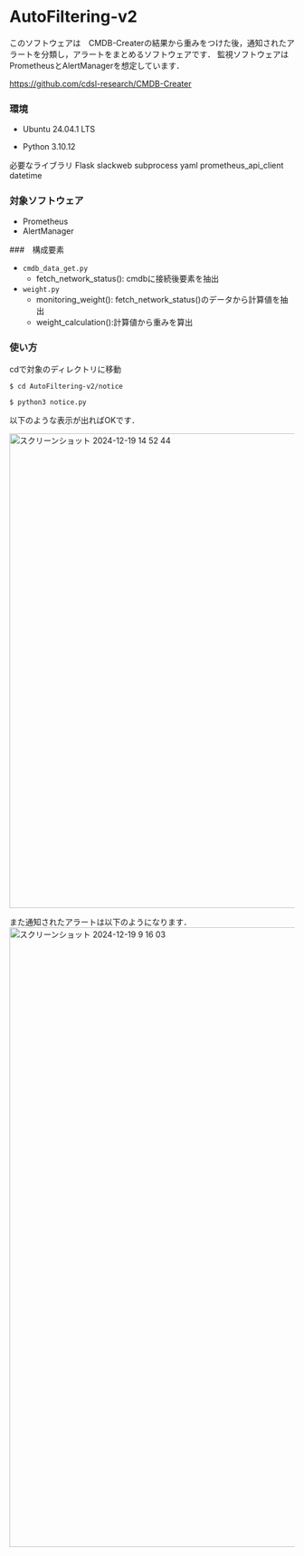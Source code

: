 # AutoFiltering-v2
このソフトウェアは　CMDB-Createrの結果から重みをつけた後，通知されたアラートを分類し，アラートをまとめるソフトウェアです．
監視ソフトウェアはPrometheusとAlertManagerを想定しています．

https://github.com/cdsl-research/CMDB-Creater

### 環境
- Ubuntu 24.04.1 LTS

- Python 3.10.12

必要なライブラリ
Flask
slackweb
subprocess
yaml
prometheus_api_client
datetime


### 対象ソフトウェア

- Prometheus
- AlertManager


###　構成要素

- ```cmdb_data_get.py```
  - fetch_network_status(): cmdbに接続後要素を抽出
- ```weight.py```
  - monitoring_weight(): fetch_network_status()のデータから計算値を抽出
  - weight_calculation():計算値から重みを算出

 ### 使い方

cdで対象のディレクトリに移動
```
$ cd AutoFiltering-v2/notice
```

```
$ python3 notice.py 
```


以下のような表示が出ればOKです．

<img width="838" alt="スクリーンショット 2024-12-19 14 52 44" src="https://github.com/user-attachments/assets/b9b818f6-0275-43e0-ad55-3045791c297d" />




また通知されたアラートは以下のようになります．
<img width="1094" alt="スクリーンショット 2024-12-19 9 16 03" src="https://github.com/user-attachments/assets/8da6a9fc-86cb-49aa-9b4b-20d799028b13" />



 
